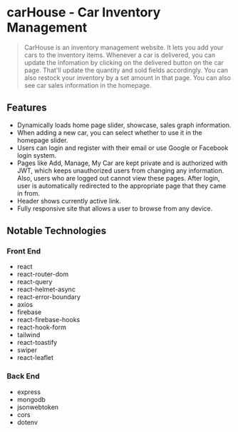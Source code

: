# carHouse - Car Inventory Management

> CarHouse is an inventory management website. It lets you add your cars to the inventory items. Whenever a car is delivered, you can update the infomation by clicking on the delivered button on the car page. That'll update the quantity and sold fields accordingly. You can also restock your inventory by a set amount in that page. You can also see car sales information in the homepage.


## Features

- Dynamically loads home page slider, showcase, sales graph information.
- When adding a new car, you can select whether to use it in the homepage slider.
- Users can login and register with their email or use Google or Facebook login system.
- Pages like Add, Manage, My Car are kept private and is authorized with JWT, which keeps unauthorized users from changing any information. Also, users who are logged out cannot view these pages. After login, user is automatically redirected to the appropriate page that they came in from.
- Header shows currently active link.
- Fully responsive site that allows a user to browse from any device.

## Notable Technologies

### Front End

- react
- react-router-dom
- react-query
- react-helmet-async
- react-error-boundary
- axios
- firebase
- react-firebase-hooks
- react-hook-form
- tailwind
- react-toastify
- swiper
- react-leaflet

### Back End

- express
- mongodb
- jsonwebtoken
- cors
- dotenv
